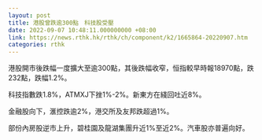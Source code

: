 ```yaml
---
layout: post
title: 港股曾跌逾300點　科技股受壓
date: 2022-09-07 10:48:11.000000000 +08:00
link: https://news.rthk.hk/rthk/ch/component/k2/1665864-20220907.htm
categories: rthk
---
```


港股開市後跌幅一度擴大至逾300點，其後跌幅收窄，恒指較早時報18970點，跌232點，跌幅1.2%。

科技指數跌1.8%，ATMXJ下挫1%-2%。新東方在綫回吐近8%。

金融股向下，滙控跌逾2%，港交所及友邦跌超過1%。

部份內房股逆市上升，碧桂園及龍湖集團升近1%至近2%。汽車股亦普遍向好。
